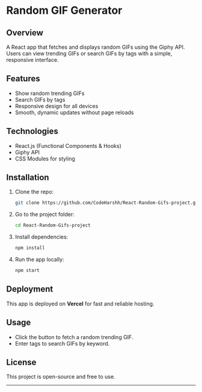
# Random GIF Generator

## Overview

A React app that fetches and displays random GIFs using the Giphy API. Users can view trending GIFs or search GIFs by tags with a simple, responsive interface.

## Features

* Show random trending GIFs
* Search GIFs by tags
* Responsive design for all devices
* Smooth, dynamic updates without page reloads

## Technologies

* React.js (Functional Components & Hooks)
* Giphy API
* CSS Modules for styling

## Installation

1. Clone the repo:

   ```bash
   git clone https://github.com/CodeHarshh/React-Random-Gifs-project.git
   ```
2. Go to the project folder:

   ```bash
   cd React-Random-Gifs-project
   ```
3. Install dependencies:

   ```bash
   npm install
   ```
4. Run the app locally:

   ```bash
   npm start
   ```

## Deployment

This app is deployed on **Vercel** for fast and reliable hosting.

## Usage

* Click the button to fetch a random trending GIF.
* Enter tags to search GIFs by keyword.

## License

This project is open-source and free to use.

---


